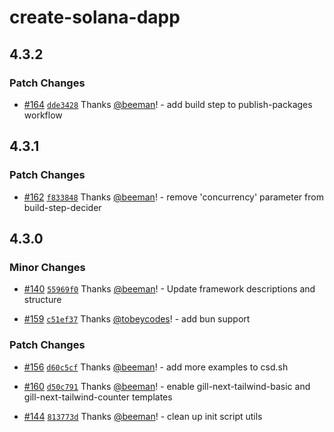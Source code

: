 # create-solana-dapp

## 4.3.2

### Patch Changes

- [#164](https://github.com/solana-developers/create-solana-dapp/pull/164)
  [`dde3428`](https://github.com/solana-developers/create-solana-dapp/commit/dde3428b7236bbe73fecb1016cfa1c21b0996f0c)
  Thanks [@beeman](https://github.com/beeman)! - add build step to publish-packages workflow

## 4.3.1

### Patch Changes

- [#162](https://github.com/solana-developers/create-solana-dapp/pull/162)
  [`f833848`](https://github.com/solana-developers/create-solana-dapp/commit/f833848bd6623ada20b67c776ffbe6cbfac035e4)
  Thanks [@beeman](https://github.com/beeman)! - remove 'concurrency' parameter from build-step-decider

## 4.3.0

### Minor Changes

- [#140](https://github.com/solana-developers/create-solana-dapp/pull/140)
  [`55969f0`](https://github.com/solana-developers/create-solana-dapp/commit/55969f0ae96f3f427623007ca56e07c0cb113949)
  Thanks [@beeman](https://github.com/beeman)! - Update framework descriptions and structure

- [#159](https://github.com/solana-developers/create-solana-dapp/pull/159)
  [`c51ef37`](https://github.com/solana-developers/create-solana-dapp/commit/c51ef37e40b27d7f16a28f1e0d30823afec10d8a)
  Thanks [@tobeycodes](https://github.com/tobeycodes)! - add bun support

### Patch Changes

- [#156](https://github.com/solana-developers/create-solana-dapp/pull/156)
  [`d60c5cf`](https://github.com/solana-developers/create-solana-dapp/commit/d60c5cffb2791cbb619997b09c2fdb9dcb4faeb5)
  Thanks [@beeman](https://github.com/beeman)! - add more examples to csd.sh

- [#160](https://github.com/solana-developers/create-solana-dapp/pull/160)
  [`d50c791`](https://github.com/solana-developers/create-solana-dapp/commit/d50c7911afaa1260349ab6f1c86b7269cd221611)
  Thanks [@beeman](https://github.com/beeman)! - enable gill-next-tailwind-basic and gill-next-tailwind-counter
  templates

- [#144](https://github.com/solana-developers/create-solana-dapp/pull/144)
  [`813773d`](https://github.com/solana-developers/create-solana-dapp/commit/813773d48bf06d9f4b3b2d27e09dbd772b24613e)
  Thanks [@beeman](https://github.com/beeman)! - clean up init script utils
